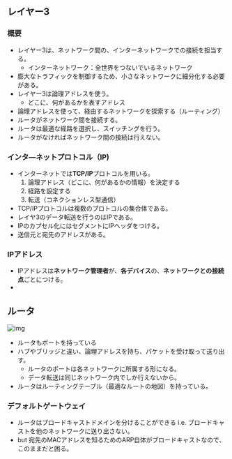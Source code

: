 ## レイヤー3

### 概要
- レイヤー3は、ネットワーク間の、インターネットワークでの接続を担当する。
  - インターネットワーク：全世界をつないでいるネットワーク
- 膨大なトラフィックを制御するため、小さなネットワークに細分化する必要がある。
- レイヤー3は論理アドレスを使う。
  - どこに、何があるかを表すアドレス
- 論理アドレスを使って、経由するネットワークを探索する（ルーティング）
- ルータがネットワーク間を接続する。
- ルータは最適な経路を選択し、スイッチングを行う。
- ルータがなければネットワーク間の接続は行えない。


### インタ―ネットプロトコル（IP)
- インターネットでは**TCP/IP**プロトコルを用いる。
  1. 論理アドレス（どこに、何があるかの情報）を決定する
  1. 経路を設定する
  1. 転送（コネクションレス型通信）
- TCP/IPプロトコルは複数のプロトコルの集合体である。
- レイヤ3のデータ転送を行うのはIPである。
- IPのカプセル化にはセグメントにIPヘッダをつける。
- 送信元と宛先のアドレスがある。

### IPアドレス
- IPアドレスは**ネットワーク管理者**が、**各デバイス**の、**ネットワークとの接続点**ごとにつける。
-
## ルータ

![img](http://www^.biglobe.ne.jp/aji/3min/img/router2.gif)

- ルータもポートを持っている
- ハブやブリッジと違い、論理アドレスを持ち、パケットを受け取って送り出す。
  - ルータのポートは各ネットワークに所属する形になる。
  - データ転送は同じネットワーク内でしか行えないから。
- ルータはルーティングテーブル（最適なルートの地図）を持っている。

### デフォルトゲートウェイ
- ルータはブロードキャストドメインを分けることができる i.e. ブロードキャストを他のネットワークに送り出さない。
- but 宛先のMACアドレスを知るためのARP自体がブロードキャストなので、このままだと困る。
